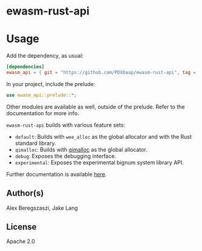 # ewasm-rust-api

# Usage

Add the dependency, as usual:
```toml
[dependencies]
ewasm_api = { git = "https://github.com/PDXbaap/ewasm-rust-api", tag = "0.9" }
```

In your project, include the prelude:
```rust
use ewasm_api::prelude::*;
```

Other modules are available as well, outside of the prelude. Refer to the documentation for more info.

`ewasm-rust-api` builds with various feature sets:
- `default`: Builds with `wee_alloc` as the global allocator and with the Rust standard library.
- `qimalloc`: Builds with [qimalloc](https://github.com/wasmx/qimalloc) as the global allocator.
- `debug`: Exposes the debugging interface.
- `experimental`: Exposes the experimental bignum system library API.

Further documentation is available [here](https://docs.rs/ewasm_api/).

## Author(s)

Alex Beregszaszi, Jake Lang

## License

Apache 2.0
